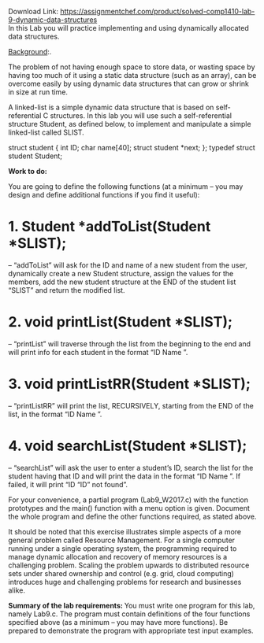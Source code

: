 Download Link: https://assignmentchef.com/product/solved-comp1410-lab-9-dynamic-data-structures
<br>
In this Lab you will practice implementing and using dynamically allocated data structures.

<u>Background</u>:.

The problem of not having enough space to store data, or wasting space by having too much of it using a static data structure (such as an array), can be overcome easily by using dynamic data structures that can grow or shrink in size at run time.




A linked-list is a simple dynamic data structure that is based on self-referential C structures. In this lab you will use such a self-referential structure Student, as defined below, to implement and manipulate a simple linked-list called SLIST.

struct student { int ID; char name[40]; struct student *next; }; typedef struct student Student;

<strong> </strong>

<strong>Work to do: </strong>

You are going to define the following functions (at a minimum – you may design and define additional functions if you find it useful):




<h1>1.  Student *addToList(Student *SLIST);</h1>

– “addToList” will ask for the ID and name of a new student from the user, dynamically create a new Student structure, assign the values for the members, add the new student structure at the END of the student list “SLIST” and return the modified list.




<h1>2.  void printList(Student *SLIST);</h1>

– “printList” will traverse through the list from the beginning to the end and will print info for each student in the format “ID Name
”.




<h1>3.  void printListRR(Student *SLIST);</h1>

– “printListRR” will print the list, RECURSIVELY, starting from the END of the list, in the format “ID Name
”.




<h1>4.  void searchList(Student *SLIST);</h1>

– “searchList” will ask the user to enter a student’s ID, search the list for the student having that ID and will print the data in the format “ID Name
”. If failed, it will print “ID “ID” not found”.




For your convenience, a partial program (Lab9_W2017.c) with the function prototypes and the main() function with a menu option is given. Document the whole program and define the other functions required, as stated above.




It should be noted that this exercise illustrates simple aspects of a more general problem called Resource Management.  For a single computer running under a single operating system, the programming required to manage dynamic allocation and recovery of memory resources is a challenging problem.  Scaling the problem upwards to distributed resource sets under shared ownership and control (e.g. grid, cloud computing) introduces huge and challenging problems for research and businesses alike.




<strong>Summary of the lab requirements:  </strong>You must write one program for this lab, namely Lab9.c. The program must contain definitions of the four functions specified above (as a minimum – you may have more functions).  Be prepared to demonstrate the program with appropriate test input examples.